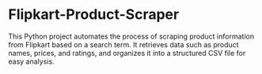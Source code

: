 # Flipkart-Product-Scraper
This Python project automates the process of scraping product information from Flipkart based on a search term. It retrieves data such as product names, prices, and ratings, and organizes it into a structured CSV file for easy analysis.

